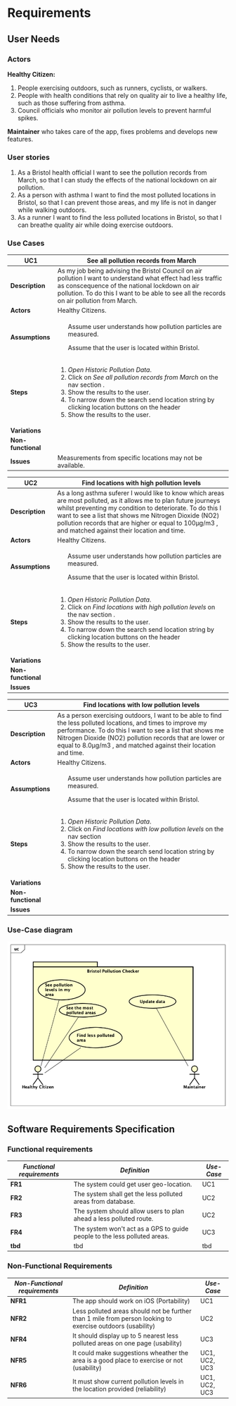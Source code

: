 # Requirements

## User Needs

### Actors

**Healthy Citizen:**
1. People exercising outdoors, such as runners, cyclists, or walkers. 
2. People with health conditions that rely on quality air to live a healthy life, such as those suffering from asthma.
3. Council officials who monitor air pollution levels to prevent harmful spikes.

**Maintainer** who takes care of the app, fixes problems and develops new features. 

### User stories

1. As a Bristol health official I want to see the pollution records from March, so that I can study the effects of the national lockdown on air pollution. 
2. As a person with asthma I want to find the most polluted locations in Bristol, so that I can prevent those areas, and my life is not in danger while walking outdoors.
3. As a runner I want to find the less polluted locations in Bristol, so that I can breathe quality air while doing exercise outdoors.

### Use Cases

| UC1        | See all pollution records from March | 
| -------------------------------------- | ------------------- |
| **Description** | As my job being advising the Bristol Council on air pollution I want to understand what effect had less traffic as conscequence of the national lockdown on air pollution. To do this I want to be able to see all the records on air pollution from March.|
| **Actors** | Healthy Citizens.|
| **Assumptions** | <ul> Assume user understands how pollution particles are measured.</ul><ul> Assume that the user is located within Bristol. </ul>|
| **Steps** | <ol> <li> *Open Historic Pollution Data*.</li><li>Click on *See all pollution records from March* on the nav section .</li><li>Show the results to the user.</li><li>To narrow down the search send location string by clicking location buttons on the header</li><li>Show the results to the user.</li></ol>|
| **Variations** |  |
| **Non-functional** |  |
| **Issues** | Measurements from specific locations may not be available. |


| UC2        | Find locations with high pollution levels | 
| -------------------------------------- | ------------------- |
| **Description** | As a long asthma suferer I would like to know which areas are most polluted, as it allows me to plan future journeys whilst preventing my condition to deteriorate. To do this I want to see a list that shows me Nitrogen Dioxide (NO2) pollution records that are higher or equal to 100µg/m3 , and matched against their location and time.  |
| **Actors** | Healthy Citizens. |
| **Assumptions** | <ul> Assume user understands how pollution particles are measured.</ul><ul> Assume that the user is located within Bristol. </ul> |
| **Steps** | <ol><li> *Open Historic Pollution Data*.</li><li>Click on *Find locations with high pollution levels* on the nav section .</li><li>Show the results to the user.</li><li>To narrow down the search send location string by clicking location buttons on the header</li><li>Show the results to the user.</li></ol>|
| **Variations** |  |
| **Non-functional** |  |
| **Issues** |  |


| UC3       | Find locations with low pollution levels| 
| -------------------------------------- | ------------------- |
| **Description** | As a person exercising outdoors, I want to be able to find the less polluted locations, and times to improve my performance. To do this I want to see a list that shows me Nitrogen Dioxide (NO2) pollution records that are lower or equal to 8.0µg/m3 , and matched against their location and time.  |
| **Actors** | Healthy Citizens. |
| **Assumptions** | <ul> Assume user understands how pollution particles are measured.</ul><ul> Assume that the user is located within Bristol. </ul> |
| **Steps** | <ol> <li> *Open Historic Pollution Data*.</li><li>Click on *Find locations with low pollution levels* on the nav section</li><li>Show the results to the user.</li><li>To narrow down the search send location string by clicking location buttons on the header</li><li>Show the results to the user.</li></ol>  |
| **Variations** |  |
| **Non-functional** |  |
| **Issues** |  |
### Use-Case diagram

![Insert your Use-Case-Diagram Here](images/UseCaseDiagram.png)

## Software Requirements Specification

### Functional requirements
  
|  ***Functional requirements*** |   ***Definition*** |    ***Use-Case*** | 
| -------------------------------------- | ------------------- | ------------------- |
| **FR1** | The system could get user geo-location. | UC1 |
| **FR2** | The system shall get the less polluted areas from database. | UC2 |
| **FR3** | The system should allow users to plan ahead a less polluted route.  | UC2 |
| **FR4** | The system won't act as a GPS to guide people to the less polluted areas. | UC3 |
| **tbd** | tbd | tbd |

### Non-Functional Requirements

|  ***Non-Functional requirements*** |   ***Definition*** |    ***Use-Case*** | 
| -------------------------------------- | ------------------- | ------------------- |
| **NFR1** | The app should work on iOS (Portability) | UC1 |
| **NFR2** | Less polluted areas should not be further than 1 mile from person looking to exercise outdoors (usability) | UC2 |
| **NFR4** | It should display up to 5 nearest less polluted areas on one page (usability) | UC3 |
| **NFR5** | It could make suggestions wheather the area is a good place to exercise or not (usability) | UC1, UC2, UC3 |
| **NFR6** | It must show current pollution levels in the location provided (reliability) | UC1, UC2, UC3 |


